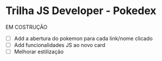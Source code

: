 # Trilha JS Developer - Pokedex

EM COSTRUÇÃO

- [ ] Add a abertura do pokemon para cada link/nome clicado 
- [ ] Add funcionalidades JS ao novo card
- [ ] Melhorar estilização
